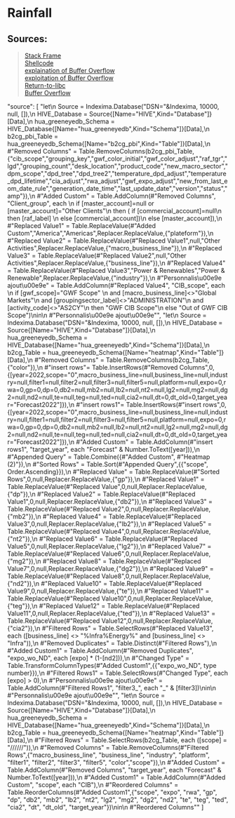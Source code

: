 # Rainfall

## Sources:
> [Stack Frame](https://www.youtube.com/playlist?list=PLHMcG0zmCZcj7hKyHgQGGEZ41UWKaISKU)<br/>
> [Shellcode](https://www.kali-linux.fr/hacking/shellcodes-debutant)<br/>
> [explaination of Buffer Overflow](https://www.youtube.com/watch?v=1S0aBV-Waeo&t=306s)<br/>
> [exploitation of Buffer Overflow](https://www.youtube.com/watch?v=Uk-xv8uxiJo&t=812s)<br/>
> [Return-to-libc](https://beta.hackndo.com/retour-a-la-libc/)<br/>
> [Buffer Overflow](https://beta.hackndo.com/buffer-overflow/)

  "source": [
                "let\n    Source = Indexima.Database(\"DSN=\"&Indexima, 10000, null, []),\n    HIVE_Database = Source{[Name=\"HIVE\",Kind=\"Database\"]}[Data],\n    hua_greeneyedb_Schema = HIVE_Database{[Name=\"hua_greeneyedb\",Kind=\"Schema\"]}[Data],\n    b2cg_pbi_Table = hua_greeneyedb_Schema{[Name=\"b2cg_pbi\",Kind=\"Table\"]}[Data],\n    #\"Removed Columns\" = Table.RemoveColumns(b2cg_pbi_Table,{\"cib_scope\",\"grouping_key\",\"gwf_color_initial\",\"gwf_color_adjust\",\"raf_tgr\",\"lgd\",\"grouping_count\",\"desk_location\",\"product_code\",\"new_macro_sector\",\"dpm_scope\",\"dpd_tree\",\"dpd_tree2\",\"temperature_dpd_adjust\",\"temperature_dpd_lifetime\",\"cia_adjust\",\"rwa_adjust\",\"gwf_expo_adjust\",\"new_from_last_eom_date_rule\",\"generation_date_time\",\"last_update_date\",\"version\",\"status\",\"amp\"}),\n    #\"Added Custom\" = Table.AddColumn(#\"Removed Columns\", \"Client_group\", each \n      if [master_account]=null or [master_account]=\"Other Clients\"\n        then ( if [commercial_account]=null\n              then [raf_label] \n              else [commercial_account])\n        else [master_account]),\n    #\"Replaced Value1\" = Table.ReplaceValue(#\"Added Custom\",\"America\",\"Americas\",Replacer.ReplaceValue,{\"plateform\"}),\n    #\"Replaced Value2\" = Table.ReplaceValue(#\"Replaced Value1\",null,\"Other Activities\",Replacer.ReplaceValue,{\"macro_business_line\"}),\n    #\"Replaced Value3\" = Table.ReplaceValue(#\"Replaced Value2\",null,\"Other Activities\",Replacer.ReplaceValue,{\"business_line\"}),\n    #\"Replaced Value4\" = Table.ReplaceValue(#\"Replaced Value3\",\"Power & Renewables\",\"Power & Renewable\",Replacer.ReplaceValue,{\"industry\"}),\n    #\"Personnalis\u00e9e ajout\u00e9e\" = Table.AddColumn(#\"Replaced Value4\", \"CIB_scope\", each \n      if [gwf_scope]=\"GWF Scope\" \n          and [macro_business_line]<>\"Global Markets\"\n          and [groupingsector_label]<>\"ADMINISTRATION\"\n          and [activity_code]<>\"AS2CY\"\n        then \"GWF CIB Scope\"\n        else \"Out of GWF CIB Scope\")\nin\n    #\"Personnalis\u00e9e ajout\u00e9e\"",
                "let\n    Source = Indexima.Database(\"DSN=\"&Indexima, 10000, null, []),\n    HIVE_Database = Source{[Name=\"HIVE\",Kind=\"Database\"]}[Data],\n    hua_greeneyedb_Schema = HIVE_Database{[Name=\"hua_greeneyedb\",Kind=\"Schema\"]}[Data],\n    b2cg_Table = hua_greeneyedb_Schema{[Name=\"heatmap\",Kind=\"Table\"]}[Data],\n    #\"Removed Columns\" = Table.RemoveColumns(b2cg_Table,{\"color\"}),\n    #\"insert rows\"= Table.InsertRows(#\"Removed Columns\",0,{[year=2022,scope=\"0\",macro_business_line=null,business_line=null,industry=null,filter1=null,filter2=null,filter3=null,filter5=null,platform=null,expo=0,rwa=0,gp=0,dp=0,db2=null,mb2=null,lb2=null,nt2=null,lg2=null,mg2=null,dg2=null,nd2=null,te=null,teg=null,ted=null,cia2=null,dt=0,dt_old=0,target_year=\"Forecast2022\"]}),\n    #\"insert rows1\"= Table.InsertRows(#\"insert rows\",0,{[year=2022,scope=\"0\",macro_business_line=null,business_line=null,industry=null,filter1=null,filter2=null,filter3=null,filter5=null,platform=null,expo=0,rwa=0,gp=0,dp=0,db2=null,mb2=null,lb2=null,nt2=null,lg2=null,mg2=null,dg2=null,nd2=null,te=null,teg=null,ted=null,cia2=null,dt=0,dt_old=0,target_year=\"Forecast2022\"]}),\n    #\"Added Custom\" = Table.AddColumn(#\"insert rows1\", \"target_year\", each \"Forecast\" & Number.ToText([year])),\n    #\"Appended Query\" = Table.Combine({#\"Added Custom\", #\"Heatmap (2)\"}),\n    #\"Sorted Rows\" = Table.Sort(#\"Appended Query\",{{\"scope\", Order.Ascending}}),\n    #\"Replaced Value\" = Table.ReplaceValue(#\"Sorted Rows\",0,null,Replacer.ReplaceValue,{\"gp\"}),\n    #\"Replaced Value1\" = Table.ReplaceValue(#\"Replaced Value\",0,null,Replacer.ReplaceValue,{\"dp\"}),\n    #\"Replaced Value2\" = Table.ReplaceValue(#\"Replaced Value1\",0,null,Replacer.ReplaceValue,{\"db2\"}),\n    #\"Replaced Value3\" = Table.ReplaceValue(#\"Replaced Value2\",0,null,Replacer.ReplaceValue,{\"mb2\"}),\n    #\"Replaced Value4\" = Table.ReplaceValue(#\"Replaced Value3\",0,null,Replacer.ReplaceValue,{\"lb2\"}),\n    #\"Replaced Value5\" = Table.ReplaceValue(#\"Replaced Value4\",0,null,Replacer.ReplaceValue,{\"nt2\"}),\n    #\"Replaced Value6\" = Table.ReplaceValue(#\"Replaced Value5\",0,null,Replacer.ReplaceValue,{\"lg2\"}),\n    #\"Replaced Value7\" = Table.ReplaceValue(#\"Replaced Value6\",0,null,Replacer.ReplaceValue,{\"mg2\"}),\n    #\"Replaced Value8\" = Table.ReplaceValue(#\"Replaced Value7\",0,null,Replacer.ReplaceValue,{\"dg2\"}),\n    #\"Replaced Value9\" = Table.ReplaceValue(#\"Replaced Value8\",0,null,Replacer.ReplaceValue,{\"nd2\"}),\n    #\"Replaced Value10\" = Table.ReplaceValue(#\"Replaced Value9\",0,null,Replacer.ReplaceValue,{\"te\"}),\n    #\"Replaced Value11\" = Table.ReplaceValue(#\"Replaced Value10\",0,null,Replacer.ReplaceValue,{\"teg\"}),\n    #\"Replaced Value12\" = Table.ReplaceValue(#\"Replaced Value11\",0,null,Replacer.ReplaceValue,{\"ted\"}),\n    #\"Replaced Value13\" = Table.ReplaceValue(#\"Replaced Value12\",0,null,Replacer.ReplaceValue,{\"cia2\"}),\n    #\"Filtered Rows\" = Table.SelectRows(#\"Replaced Value13\", each ([business_line] <> \"%Infra%Energy%\" and [business_line] <> \"Infra\")),\n    #\"Removed Duplicates\" = Table.Distinct(#\"Filtered Rows\"),\n    #\"Added Custom1\" = Table.AddColumn(#\"Removed Duplicates\", \"expo_wo_ND\", each [expo] * (1-[nd2])),\n    #\"Changed Type\" = Table.TransformColumnTypes(#\"Added Custom1\",{{\"expo_wo_ND\", type number}}),\n    #\"Filtered Rows1\" = Table.SelectRows(#\"Changed Type\", each [expo] > 0),\n    #\"Personnalis\u00e9e ajout\u00e9e\" = Table.AddColumn(#\"Filtered Rows1\", \"filter3_\", each \"_\" & [filter3])\nin\n    #\"Personnalis\u00e9e ajout\u00e9e\"",
                "let\n    Source = Indexima.Database(\"DSN=\"&Indexima, 10000, null, []),\n    HIVE_Database = Source{[Name=\"HIVE\",Kind=\"Database\"]}[Data],\n    hua_greeneyedb_Schema = HIVE_Database{[Name=\"hua_greeneyedb\",Kind=\"Schema\"]}[Data],\n    b2cg_Table = hua_greeneyedb_Schema{[Name=\"heatmap\",Kind=\"Table\"]}[Data],\n    #\"Filtered Rows\" = Table.SelectRows(b2cg_Table, each ([scope] = \"//////\")),\n    #\"Removed Columns\" = Table.RemoveColumns(#\"Filtered Rows\",{\"macro_business_line\", \"business_line\", \"industry\", \"platform\", \"filter1\", \"filter2\", \"filter3\", \"filter5\", \"color\",\"scope\"}),\n    #\"Added Custom\" = Table.AddColumn(#\"Removed Columns\", \"target_year\", each \"Forecast\" & Number.ToText([year])),\n    #\"Added Custom1\" = Table.AddColumn(#\"Added Custom\", \"scope\", each \"CIB\"),\n    #\"Reordered Columns\" = Table.ReorderColumns(#\"Added Custom1\",{\"scope\", \"expo\", \"rwa\", \"gp\", \"dp\", \"db2\", \"mb2\", \"lb2\", \"nt2\", \"lg2\", \"mg2\", \"dg2\", \"nd2\", \"te\", \"teg\", \"ted\", \"cia2\", \"dt\", \"dt_old\", \"target_year\"})\nin\n    #\"Reordered Columns\""
            ]
